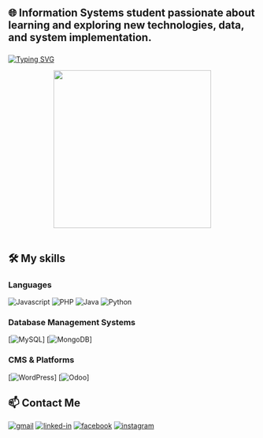 ## 🌐 Information Systems student passionate about learning and exploring new technologies, data, and system implementation.

###
[![Typing SVG](https://readme-typing-svg.herokuapp.com?font=Fira+Code&duration=2000&pause=1000&color=172AC5&width=435&lines=Hi+travelers%2C;How's+it+going%3F;I'm+Thinh%2C;You+are+in+my+Github+profile%2C;Feel+free+to+wander+around+%3C3)](https://git.io/typing-svg)
<div align="center">
  <img height="320" src="https://user-images.githubusercontent.com/74038190/216654095-6f6772e4-e433-4bba-9164-1ca6f463ac3f.gif"/>
</div>
<br>

## 🛠️ My skills

### Languages
  ![Javascript](https://img.shields.io/badge/JavaScript-323330?style=for-the-badge&logo=javascript&logoColor=F7DF1E)
  ![PHP](https://img.shields.io/badge/php-%23777BB4.svg?style=for-the-badge&logo=php&logoColor=white)
  ![Java](https://img.shields.io/badge/java-%23ED8B00.svg?style=for-the-badge&logo=openjdk&logoColor=white)
  ![Python](https://img.shields.io/badge/Python-3776AB?style=for-the-badge&logo=python&logoColor=fff)

### Database Management Systems
  [![MySQL](https://img.shields.io/badge/MySQL-4479A1?style=for-the-badgelogo=mysql&logoColor=fff)]
  [![MongoDB](https://img.shields.io/badge/MongoDB-%234ea94b.svg?style=for-the-badgelogo=mongodb&logoColor=white)]

### CMS & Platforms
[![WordPress](https://img.shields.io/badge/WordPress-%2321759B.svg?style=for-the-badge&logo=wordpress&logoColor=white)]
[![Odoo](https://img.shields.io/badge/Odoo-714B67?style=for-the-badge&logo=Odoo&logoColor=fff)]
<br>

## 📫 Contact Me
[![gmail](https://img.shields.io/badge/Gmail-D14836?style=for-the-badge&logo=Gmail&logoColor=white)](mailto:vminhthinh03@gmail.com)
[![linked-in](https://img.shields.io/badge/Linked_In-0077B5?style=for-the-badge&logo=LinkedIn&logoColor=white)](https://www.linkedin.com/in/minhthinhh/)
[![facebook](https://img.shields.io/badge/Facebook-%231877F2.svg?style=for-the-badge&logo=Facebook&logoColor=white)](https://www.facebook.com/vominhthinh.9/)
[![instagram](https://img.shields.io/badge/Instagram-E4405F?style=for-the-badge&logo=instagram&logoColor=white)](https://www.instagram.com/thinhhnim/)







